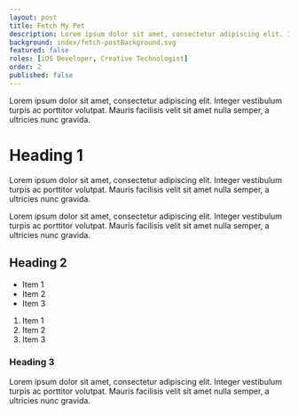```yaml
---
layout: post
title: Fetch My Pet
description: Lorem ipsum dolor sit amet, consectetur adipiscing elit. Integer vestibulum turpis ac porttitor volutpat. Mauris facilisis velit sit amet nulla semper, a ultricies nunc gravida.
background: index/fetch-postBackground.svg
featured: false
roles: [iOS Developer, Creative Technologist]
order: 2
published: false
---
```


Lorem ipsum dolor sit amet, consectetur adipiscing elit. Integer vestibulum turpis ac porttitor volutpat. Mauris facilisis velit sit amet nulla semper, a ultricies nunc gravida.

# Heading 1

Lorem ipsum dolor sit amet, consectetur adipiscing elit. Integer vestibulum turpis ac porttitor volutpat. Mauris facilisis velit sit amet nulla semper, a ultricies nunc gravida.

Lorem ipsum dolor sit amet, consectetur adipiscing elit. Integer vestibulum turpis ac porttitor volutpat. Mauris facilisis velit sit amet nulla semper, a ultricies nunc gravida.

## Heading 2

- Item 1
- Item 2
- Item 3

1. Item 1
2. Item 2
3. Item 3

### Heading 3

Lorem ipsum dolor sit amet, consectetur adipiscing elit. Integer vestibulum turpis ac porttitor volutpat. Mauris facilisis velit sit amet nulla semper, a ultricies nunc gravida.